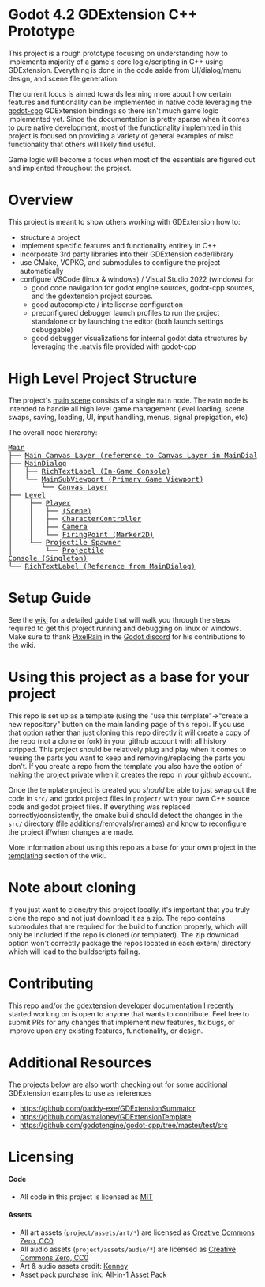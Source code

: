 # Godot 4.2 GDExtension C++ Prototype

This project is a rough prototype focusing on understanding how to implementa majority of a game's core logic/scripting in C++ using GDExtension. Everything is done in the code aside from UI/dialog/menu design, and scene file generation.

The current focus is aimed towards learning more about how certain features and funtionality can be implemented in native code leveraging the [godot-cpp](https://github.com/godotengine/godot-cpp) GDExtension bindings so there isn't much game logic implemented yet. Since the documentation is pretty sparse when it comes to pure native development, most of the functionality implemnted in this project is focused on providing a variety of general examples of misc functionality that others will likely find useful.

Game logic will become a focus when most of the essentials are figured out and implented throughout the project.

# Overview

This project is meant to show others working with GDExtension how to:

- structure a project
- implement specific features and functionality entirely in C++
- incorporate 3rd party libraries into their GDExtension code/library
- use CMake, VCPKG, and submodules to configure the project automatically
- configure VSCode (linux & windows) / Visual Studio 2022 (windows) for
  - good code navigation for godot engine sources, godot-cpp sources, and the gdextension project sources.
  - good autocomplete / intellisense configuration
  - preconfigured debugger launch profiles to run the project standalone or by launching the editor (both launch settings debuggable)
  - good debugger visualizations for internal godot data structures by leveraging the .natvis file provided with godot-cpp

# High Level Project Structure

The project's [main scene](./project/main.tscn) consists of a single `Main` node. The `Main` node is intended to handle all high level game management (level loading, scene swaps, saving, loading, UI, input handling, menus, signal propigation, etc)

The overall node hierarchy:

<div class="highlight highlight-html"> <pre>
<a href="./src/main.hpp" title="title">Main</a>
├── <a href="./src/ui/main_dialog.hpp" title="title">Main Canvas Layer (reference to Canvas Layer in MainDialog)</a>
├── <a href="./src/ui/main_dialog.hpp" title="title">MainDialog</a>
│   ├── <a href="./project/scenes/ui/main_dialog.tscn" title="title">RichTextLabel (In-Game Console)</a>
│   └── <a href="./project/scenes/ui/main_dialog.tscn" title="title">MainSubViewport (Primary Game Viewport)</a>
│       └── <a href="./project/scenes/ui/main_dialog.tscn" title="title">Canvas Layer</a>
├── <a href="./src/entity/level.hpp" title="title">Level</a>
│    ├── <a href="./src/entity/character/player.cpp" title="title">Player</a>
│    │   ├── <a href="./project/scenes/characters/player.tscn" title="title">(Scene)</a>
│    │   ├── <a href="./src/entity/controller/character_controller.cpp" title="title">CharacterController</a>
│    │   ├── <a href="./src/entity/camera.cpp" title="title">Camera</a>
│    │   └── <a href="./src/entity/character/character.hpp" title="title">FiringPoint (Marker2D)</a>
│    └── <a href="./src/entity/projectile/projectile_spawner.hpp" title="title">Projectile Spawner</a>
│        └── <a href="./src/entity/projectile/projectile.hpp" title="title">Projectile</a>
<a href="./src/singletons/console.hpp" title="title">Console (Singleton)</a>
└── <a href="./project/scenes/ui/main_dialog.tscn" title="title">RichTextLabel (Reference from MainDialog)</a>
</pre> </div>

# Setup Guide

See the [wiki](https://github.com/vorlac/godot-roguelite/wiki) for a detailed guide that will walk you through the steps required to get this project running and debugging on linux or windows. Make sure to thank [PixelRain](https://github.com/Mangonels) in the [Godot discord](https://discord.com/channels/212250894228652034/342047011778068481) for his contributions to the wiki.

# Using this project as a base for your project

This repo is set up as a template (using the "use this template"->"create a new repository" button on the main landing page of this repo). If you use that option rather than just cloning this repo directly it will create a copy of the repo (not a clone or fork) in your github account with all history stripped. This project should be relatively plug and play when it comes to reusing the parts you want to keep and removing/replacing the parts you don't. If you create a repo from the template you also have the option of making the project private when it creates the repo in your github account. 

Once the template project is created you _should_ be able to just swap out the code in `src/` and godot project files in `project/` with your own C++ source code and godot project files. If everything was replaced correctly/consistently, the cmake build should detect the changes in the `src/` directory (file additions/removals/renames) and know to reconfigure the project if/when changes are made.

More information about using this repo as a base for your own project in the [templating](https://github.com/vorlac/godot-roguelite/wiki/Templating-%E2%80%90-Referencing-godot%E2%80%90roguelite-as-a-template-for-your-own-project) section of the wiki. 

# Note about cloning

If you just want to clone/try this project locally, it's important that you truly clone the repo and not just download it as a zip. The repo contains submodules that are required for the build to function properly, which will only be included if the repo is cloned (or templated). The zip download option won't correctly package the repos located in each extern/<submodule> directory which will lead to the buildscripts failing. 

# Contributing

This repo and/or the [gdextension developer documentation](https://github.com/vorlac/gdextension-docs/blob/main/main.md) I recently started working on is open to anyone that wants to contribute. Feel free to submit PRs for any changes that implement new features, fix bugs, or improve upon any existing features, functionality, or design.

# Additional Resources

The projects below are also worth checking out for some additional GDExtension examples to use as references

- https://github.com/paddy-exe/GDExtensionSummator
- https://github.com/asmaloney/GDExtensionTemplate
- https://github.com/godotengine/godot-cpp/tree/master/test/src

# Licensing

#### Code

- All code in this project is licensed as [MIT](./LICENSE)

#### Assets

- All art assets (`project/assets/art/*`) are licensed as [Creative Commons Zero, CC0](./project/assets/art/LICENSE)
- All audio assets (`project/assets/audio/*`) are licensed as [Creative Commons Zero, CC0](./project/assets/audio/LICENSE)
- Art & audio assets credit: [Kenney](www.kenney.nl)
- Asset pack purchase link: [All-in-1 Asset Pack](https://kenney.itch.io/kenney-game-assets)
